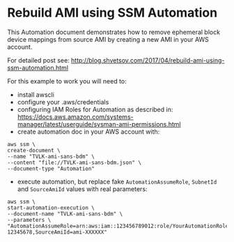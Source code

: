# Rebuild AMI using SSM Automation

This Automation document demonstrates how to remove ephemeral block device mappings from source AMI by creating a new AMI in your AWS account.

For detailed post see: http://blog.shvetsov.com/2017/04/rebuild-ami-using-ssm-automation.html

For this example to work you will need to:

- install awscli
- configure your .aws/credentials
- configuring IAM Roles for Automation as described in: https://docs.aws.amazon.com/systems-manager/latest/userguide/sysman-ami-permissions.html
- create automation doc in your AWS account with:
```
aws ssm \
create-document \
--name "TVLK-ami-sans-bdm" \
--content "file://TVLK-ami-sans-bdm.json" \
--document-type "Automation"
```
- execute automation, but replace fake `AutomationAssumeRole`, `SubnetId` and `SourceAmiId` values with real parameters:
```
aws ssm \
start-automation-execution \
--document-name "TVLK-ami-sans-bdm" \
--parameters \
"AutomationAssumeRole=arn:aws:iam::123456789012:role/YourAutomationRole,SubnetId=subnet-12345678,SourceAmiId=ami-XXXXXX"
```
